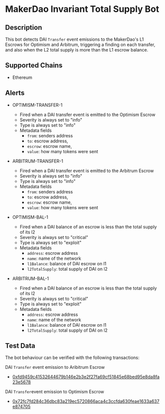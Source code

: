 # MakerDao Invariant Total Supply Bot

## Description

This bot detects DAI `Transfer` event emissions to the MakerDao's L1 Escrows for Optimism and Arbitrum, triggering a finding on each transfer, and also when the L2 total supply is more than the L1 escrow balance.

## Supported Chains

- Ethereum

## Alerts

- OPTIMISM-TRANSFER-1
  - Fired when a DAI transfer event is emitted to the Optimism Escrow
  - Severity is always set to "info"
  - Type is always set to "info"
  - Metadata fields
    - `from`: senders address
    - `to`: escrow address,
    - `escrow`: escrow name,
    - `value`: how many tokens were sent

- ARBITRUM-TRANSFER-1
  - Fired when a DAI transfer event is emitted to the Arbitrum Escrow
  - Severity is always set to "info"
  - Type is always set to "info"
  - Metadata fields
    - `from`: senders address
    - `to`: escrow address,
    - `escrow`: escrow name,
    - `value`: how many tokens were sent

- OPTIMISM-BAL-1
  - Fired when a DAI balance of an escrow is less than the total supply of its l2
  - Severity is always set to "critical"
  - Type is always set to "exploit"
  - Metadata fields
    - `address`: escrow address 
    - `name`: name of the network
    - `l1Balance`: balance of DAI escrow on l1
    - `l2TotalSupply`: total supply of DAI on l2

- ARBITRUM-BAL-1
  - Fired when a DAI balance of an escrow is less than the total supply of its l2
  - Severity is always set to "critical"
  - Type is always set to "exploit"
  - Metadata fields
    - `address`: escrow address 
    - `name`: name of the network
    - `l1Balance`: balance of DAI escrow on l1
    - `l2TotalSupply`: total supply of DAI on l2

## Test Data

The bot behaviour can be verified with the following transactions:

DAI `Transfer` event emission to Aribitrum Escrow

- [0xfd9459c41532644679b146e2b3e2f27fa69cf51845e68bed95e8da8fa23e5678](https://etherscan.io/tx/0xfd9459c41532644679b146e2b3e2f27fa69cf51845e68bed95e8da8fa23e5678)

DAI `Transfer`event emission to Optimism Escrow

- [0x72fc7fd284c36dbc83a219ec5720866aca4c3ccfda630feae1633a637e874705](https://etherscan.io/tx/0x72fc7fd284c36dbc83a219ec5720866aca4c3ccfda630feae1633a637e874705)
